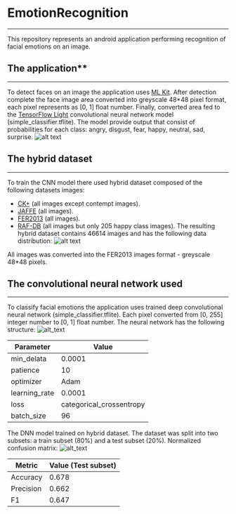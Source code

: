 # EmotionRecognition
---
This repository represents an android application performing recognition of facial emotions on an image.

## The application**
---
To detect faces on an image the application uses [ML Kit](https://developers.google.com/ml-kit). After detection complete the face image area converted into greyscale 48*48 pixel format, each pixel represents as [0, 1] float number. Finally, converted area fed to the [TensorFlow Light](https://ai.google.dev/edge/litert) convolutional neural network model (simple_classifier.tflite). The model provide output that consist of probabilities for each class: angry, disgust, fear, happy, neutral, sad, surprise.
![alt text](https://github.com/kbhanderi1608/EmotionRecognition/blob/main/images/example.png?raw=true)


## The hybrid dataset
---
To train the CNN model there used hybrid dataset composed of the following datasets images:

- [CK+](https://www.researchgate.net/publication/224165246_The_Extended_Cohn-Kanade_Dataset_CK_A_complete_dataset_for_action_unit_and_emotion-specified_expression) (all images except contempt images).
- [JAFFE](https://zenodo.org/records/3451524#.XuHa20UzZPY) (all images).
- [FER2013](https://www.kaggle.com/datasets/deadskull7/fer2013) (all images).
- [RAF-DB](http://whdeng.cn/RAF/model1.html) (all images but only 205 happy class images).
The resulting hybrid dataset contains 46614 images and has the following data distribution:
![alt text](https://github.com/kbhanderi1608/EmotionRecognition/blob/main/images/data_distribution.png?raw=true)


All images was converted into the FER2013 images format - greyscale 48*48 pixels.

## The convolutional neural network used
---
To classify facial emotions the application uses trained deep convolutional neural network (simple_classifier.tflite). Each pixel converted from [0, 255] integer number to [0, 1] float number. The neural network has the following structure:
![alt_text](https://github.com/kbhanderi1608/EmotionRecognition/blob/main/images/dnn_structure.png?raw=true)


| Parameter |	Value |
| --- | --- |
| min_delata | 0.0001 |
| patience | 10 |
| optimizer | Adam |
| learning_rate | 0.0001 |
| loss | categorical_crossentropy |
| batch_size | 96 |
The DNN model trained on hybrid dataset. The dataset was split into two subsets: a train subset (80%) and a test subset (20%).
Normalized confusion matrix:
![alt_text](https://github.com/kbhanderi1608/EmotionRecognition/blob/main/images/normalized_confusion_matrix.png?raw=true)


| Metric | Value (Test subset) |
| --- | --- |
| Accuracy | 0.678 |
| Precision | 0.662 |
| F1 | 0.647 |
